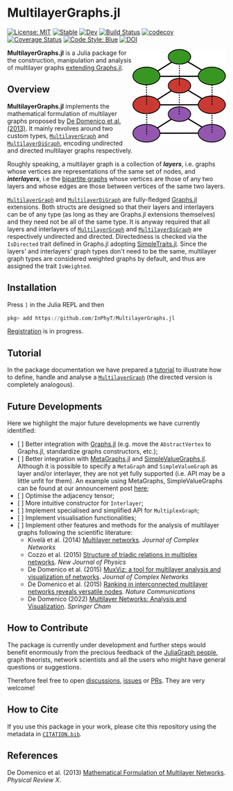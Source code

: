 # MultilayerGraphs.jl 

[![License: MIT](https://img.shields.io/badge/License-MIT-green.svg)](https://github.com/InPhyT/MultilayerGraphs.jl/blob/main/LICENSE)
[![Stable](https://img.shields.io/badge/docs-stable-blue.svg)](https://InPhyT.github.io/MultilayerGraphs.jl/stable)
[![Dev](https://img.shields.io/badge/docs-dev-blue.svg)](https://InPhyT.github.io/MultilayerGraphs.jl/dev)
[![Build Status](https://github.com/InPhyT/MultilayerGraphs.jl/actions/workflows/CI.yml/badge.svg?branch=main)](https://github.com/InPhyT/MultilayerGraphs.jl/actions/workflows/CI.yml?query=branch%3Amain)
[![codecov](https://codecov.io/gh/InPhyT/MultilayerGraphs.jl/branch/main/graph/badge.svg?token=Z758JuxDJX)](https://codecov.io/gh/InPhyT/MultilayerGraphs.jl)
[![Coverage Status](https://coveralls.io/repos/github/InPhyT/MultilayerGraphs.jl/badge.svg?branch=main)](https://coveralls.io/github/InPhyT/MultilayerGraphs.jl?branch=main)
[![Code Style: Blue](https://img.shields.io/badge/code%20style-blue-4495d1.svg)](https://github.com/invenia/BlueStyle)
[![DOI](https://zenodo.org/badge/XXXXXXXXX.svg)](https://zenodo.org/badge/latestdoi/XXXXXXXXX)

<img align="right" width="215" height="215" src="https://github.com/InPhyT/MultilayerGraphs.jl/blob/main/docs/src/assets/logo.png?raw=true">

**MultilayerGraphs.jl** is a Julia package for the construction, manipulation and analysis of multilayer graphs [extending Graphs.jl](https://juliagraphs.org/Graphs.jl/dev/ecosystem/interface/).

## Overview

**MultilayerGraphs.jl** implements the mathematical formulation of multilayer graphs proposed by [De Domenico et al. (2013)](https://doi.org/10.1103/PhysRevX.3.041022). It mainly revolves around two custom types, [`MultilayerGraph`](@ref) and [`MultilayerDiGraph`](@ref), encoding undirected and directed multilayer graphs respectively.

Roughly speaking, a multilayer graph is a collection of ***layers***, i.e. graphs whose vertices are representations of the same set of nodes, and ***interlayers***, i.e the [bipartite graphs](https://en.wikipedia.org/wiki/Bipartite_graph) whose vertices are those of any two layers and whose edges are those between vertices of the same two layers.

[`MultilayerGraph`](@ref) and [`MultilayerDiGraph`](@ref) are fully-fledged [Graphs.jl](https://github.com/JuliaGraphs/Graphs.jl) extensions. Both structs are designed so that their layers and interlayers can be of any type (as long as they are Graphs.jl extensions themselves) and they need not be all of the same type. It is anyway required that all layers and interlayers of [`MultilayerGraph`](@ref) and [`MultilayerDiGraph`](@ref) are respectively undirected and directed. Directedness is checked via the `IsDirected` trait defined in Graphs.jl adopting [SimpleTraits.jl](https://github.com/mauro3/SimpleTraits.jl). Since the layers' and interlayers' graph types don't need to be the same, multilayer graph types are considered weighted graphs by default, and thus are assigned the trait `IsWeighted`.

## Installation

Press `]` in the Julia REPL and then

```julia
pkg> add https://github.com/InPhyT/MultilayerGraphs.jl
```

[Registration](https://github.com/JuliaRegistries/General/pull/66311) is in progress.

## Tutorial

In the package documentation we have prepared a [tutorial](https://inphyt.github.io/MultilayerGraphs.jl/stable/#Tutorial) to illustrate how to define, handle and analyse a [`MultilayerGraph`](@ref) (the directed version is completely analogous).

## Future Developments

Here we highlight the major future developments we have currently identified:

- [ ] Better integration with [Graphs.jl](https://github.com/JuliaGraphs/Graphs.jl) (e.g. move the `AbstractVertex` to Graphs.jl, standardize graphs constructors, etc.);
- [ ] Better integration with [MetaGraphs.jl](https://github.com/JuliaGraphs/MetaGraphs.jl) and [SimpleValueGraphs.jl](https://github.com/simonschoelly/SimpleValueGraphs.jl). Although it is possible to specify a `MetaGraph` and `SimpleValueGraph` as layer and/or interlayer, they are not yet fully supported (i.e. API may be a little unfit for them). An example using MetaGraphs, SimpleValueGraphs can be found at our announcement post [here]();
- [ ] Optimise the adjacency tensor;
- [ ] More intuitive constructor for `Interlayer`;
- [ ] Implement specialised and simplified API for `MultiplexGraph`;
- [ ] Implement visualisation functionalities;
- [ ] Implement other features and methods for the analysis of multilayer graphs following the scientific literature:
  - Kivelä et al. (2014) [Multilayer networks](https://doi.org/10.1093/comnet/cnu016). *Journal of Complex Networks*
  - Cozzo et al. (2015) [Structure of triadic relations in multiplex networks](https://doi.org/10.1088/1367-2630/17/7/073029). *New Journal of Physics*
  - De Domenico et al. (2015) [MuxViz: a tool for multilayer analysis and visualization of networks](https://doi.org/10.1093/comnet/cnu038). *Journal of Complex Networks*
  - De Domenico et al. (2015) [Ranking in interconnected multilayer networks reveals versatile nodes](https://doi.org/10.1038/ncomms7868). *Nature Communications*
  - De Domenico (2022) [Multilayer Networks: Analysis and Visualization](https://doi.org/10.1007/978-3-030-75718-2). *Springer Cham*

## How to Contribute

The package is currently under development and further steps would benefit enormously from the precious feedback of the [JuliaGraph people](https://github.com/orgs/JuliaGraphs/people), graph theorists, network scientists and all the users who might have general questions or suggestions. 

Therefore feel free to open [discussions](https://github.com/InPhyT/MultilayerGraphs.jl/discussions), [issues](https://github.com/InPhyT/MultilayerGraphs.jl/issues) or [PRs](https://github.com/InPhyT/MultilayerGraphs.jl/pulls). They are very welcome!   

## How to Cite

If you use this package in your work, please cite this repository using the metadata in [`CITATION.bib`](https://github.com/InPhyT/MultilayerGraphs.jl/blob/main/CITATION.bib).

## References

De Domenico et al. (2013) [Mathematical Formulation of Multilayer Networks](https://doi.org/10.1103/PhysRevX.3.041022). *Physical Review X*.

